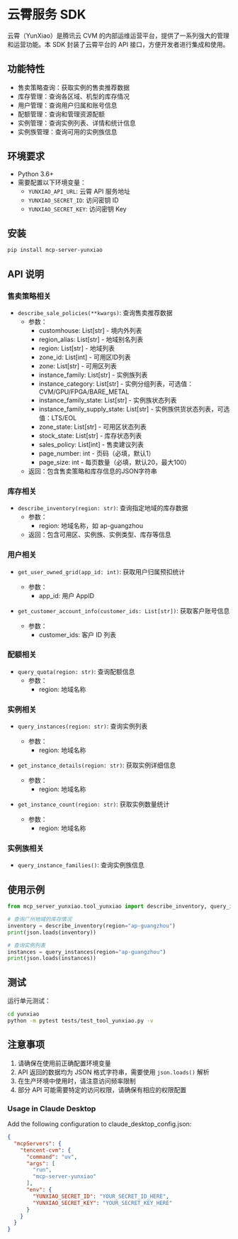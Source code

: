 # 云霄服务 SDK

云霄（YunXiao）是腾讯云 CVM 的内部运维运营平台，提供了一系列强大的管理和运营功能。本 SDK 封装了云霄平台的 API 接口，方便开发者进行集成和使用。

## 功能特性

- 售卖策略查询：获取实例的售卖推荐数据
- 库存管理：查询各区域、机型的库存情况
- 用户管理：查询用户归属和账号信息
- 配额管理：查询和管理资源配额
- 实例管理：查询实例列表、详情和统计信息
- 实例族管理：查询可用的实例族信息

## 环境要求

- Python 3.6+
- 需要配置以下环境变量：
  - `YUNXIAO_API_URL`: 云霄 API 服务地址
  - `YUNXIAO_SECRET_ID`: 访问密钥 ID
  - `YUNXIAO_SECRET_KEY`: 访问密钥 Key

## 安装

```bash
pip install mcp-server-yunxiao
```

## API 说明

### 售卖策略相关
- `describe_sale_policies(**kwargs)`: 查询售卖推荐数据
  - 参数：
    - customhouse: List[str] - 境内外列表
    - region_alias: List[str] - 地域别名列表
    - region: List[str] - 地域列表
    - zone_id: List[int] - 可用区ID列表
    - zone: List[str] - 可用区列表
    - instance_family: List[str] - 实例族列表
    - instance_category: List[str] - 实例分组列表，可选值：CVM/GPU/FPGA/BARE_METAL
    - instance_family_state: List[str] - 实例族状态列表
    - instance_family_supply_state: List[str] - 实例族供货状态列表，可选值：LTS/EOL
    - zone_state: List[str] - 可用区状态列表
    - stock_state: List[str] - 库存状态列表
    - sales_policy: List[int] - 售卖建议列表
    - page_number: int - 页码（必填，默认1）
    - page_size: int - 每页数量（必填，默认20，最大100）
  - 返回：包含售卖策略和库存信息的JSON字符串

### 库存相关
- `describe_inventory(region: str)`: 查询指定地域的库存数据
  - 参数：
    - region: 地域名称，如 ap-guangzhou
  - 返回：包含可用区、实例族、实例类型、库存等信息

### 用户相关
- `get_user_owned_grid(app_id: int)`: 获取用户归属预扣统计
  - 参数：
    - app_id: 用户 AppID
    
- `get_customer_account_info(customer_ids: List[str])`: 获取客户账号信息
  - 参数：
    - customer_ids: 客户 ID 列表

### 配额相关
- `query_quota(region: str)`: 查询配额信息
  - 参数：
    - region: 地域名称

### 实例相关
- `query_instances(region: str)`: 查询实例列表
  - 参数：
    - region: 地域名称

- `get_instance_details(region: str)`: 获取实例详细信息
  - 参数：
    - region: 地域名称

- `get_instance_count(region: str)`: 获取实例数量统计
  - 参数：
    - region: 地域名称

### 实例族相关
- `query_instance_families()`: 查询实例族信息

## 使用示例

```python
from mcp_server_yunxiao.tool_yunxiao import describe_inventory, query_instances

# 查询广州地域的库存情况
inventory = describe_inventory(region="ap-guangzhou")
print(json.loads(inventory))

# 查询实例列表
instances = query_instances(region="ap-guangzhou")
print(json.loads(instances))
```

## 测试

运行单元测试：

```bash
cd yunxiao
python -m pytest tests/test_tool_yunxiao.py -v
```

## 注意事项

1. 请确保在使用前正确配置环境变量
2. API 返回的数据均为 JSON 格式字符串，需要使用 `json.loads()` 解析
3. 在生产环境中使用时，请注意访问频率限制
4. 部分 API 可能需要特定的访问权限，请确保有相应的权限配置

### Usage in Claude Desktop
Add the following configuration to claude_desktop_config.json:

```json
{
  "mcpServers": {
    "tencent-cvm": {
      "command": "uv",
      "args": [
        "run",
        "mcp-server-yunxiao"
      ],
      "env": {
        "YUNXIAO_SECRET_ID": "YOUR_SECRET_ID_HERE",
        "YUNXIAO_SECRET_KEY": "YOUR_SECRET_KEY_HERE"
      }
    }
  }
}
```